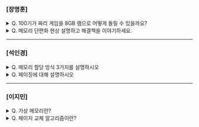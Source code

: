 ### [장명훈]

<details>
  <summary> Q. 100기가 짜리 게임을 8GB 램으로 어떻게 돌릴 수 있을까요? </summary>
  
  가상메모리를 통해 보조 기억 장치로부터 필요한 데이터만 스와핑하여 메모리에 적재함으로써 물리 메모리보다 큰 용량의 프로세스를 실행할 수 있습니다.

</details>

<details>
  <summary> Q. 메모리 단편화 현상 설명하고 해결책을 이야기하세요.  </summary>
  
  - RAM에서 메모리의 공간이 작은 조각으로 나뉘어져 사용 가능한 메모리 공간이 충분히 존재하지만, 할당이 불가능한 상태입니다.

  외부 단편화와 내부 단편화가 있습니다.
  - 외부 단편화
    - 남은 전체 메모리는 충분히 있는데 '연속된 공간'이 아니라 흩어져 있어 할당이 안되는 경우
    - 해결책 
      - 메모리 압축
        - 빈 곳을 채워 재배치하는 작업. 부하가 크다.
      - 페이징 기법
        - 보조 기억장치(디스크, SSD 등)를 메모리처럼 페이지 단위로 쪼개어 필요한 부분을 메모리로 옮겨서 사용하는 것
  
  - 내부 단편화
    - 할당시 프로세스가 필요한 메모리보다 많은 메모리를 할당하여 할당된 메모리 블록 내부에 사용되지 않는 메모리 공간이 남아 있는 상태
    - 예를 들어 페이지 크기가 10kb, 프로세스 크기 108kb이면 110kb를 할당하고 2kb가 남는데 이 2kb가 내부 단편화이다. 
    - 해결책
      - 세그멘테이션
      - 메모리를 서로 크기가 다른 논리 단위로 나누어 사용하는 방식

  - 둘 다 해결하는 방안
    - 메모리 풀
    - 필요한 메모리를 직접 지정해 미리 할당받은 뒤 사용한 뒤 반납하는 기법
</details>

---

### [석인경]

<details>
  <summary> Q. 메모리 할당 방식 3가지를 설명하시오 </summary>
  
최초 적합 : 최초로 발견한 적재 가능한 빈 공간에 프로세스를 배치하는 방식

최적 적합 : 프로세스가 적재될 수 있는 가장 작은 공간에 프로세스를 배치하는 방식

최악 적합 : 프로세스가 적재될 수 있는 가장 큰 공간에 프로세스를 배치하는 방식


</details>

<details>
  <summary> Q. 페이징에 대해 설명하시오 </summary>
  
물리 주소 공간을 프레임 단위로 자르고 프로세스의 논리 주소 공간을 페이지 단위로 자른 뒤 각 페이지를 프레임에 할당하는 가상 메모리 관리 기법이다.
  
</details>

--- 

### [이지민]

<details>
  <summary> Q. 가상 메모리란? </summary>
  - 실행하고자 하는 프로그램을 일부만 메모리에 적재하여 실제 물리 메모리 크기보다 더 큰 프로세스를 실행할 수 있게 하는 기술


</details>

<details>
  <summary> Q. 페이지 교체 알고리즘이란? </summary>
  - 실행에 필요한 메모리를 적재할 때 메모리가 가득차있다면 적재되어 있는 페이지 중 하나를 보조기억장치에 보내야한다. 그럴 때 어떤 페이지를 내보낼지 결정하는 알고리즘

- 종류 - FIFO, LRU, 라운드 로빈.. 등
  
</details>
